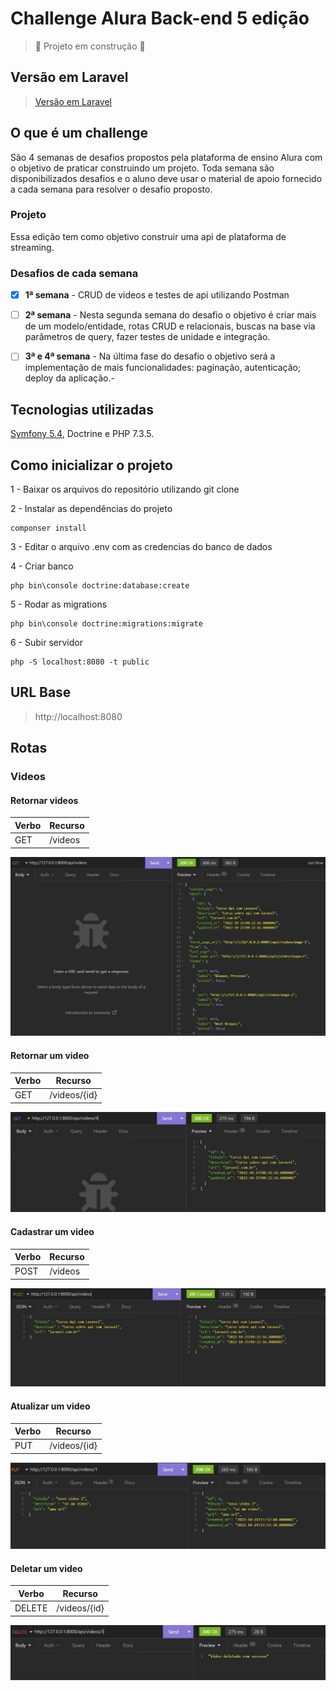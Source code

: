 # Challenge Alura Back-end 5 edição

> :construction: Projeto em construção :construction:

## Versão em Laravel
> [Versão em Laravel](https://github.com/DaniPoletto/challenge-alura-back-end-5-laravel)

## O que é um challenge
São 4 semanas de desafios propostos pela plataforma de ensino Alura com o objetivo de praticar construindo um projeto. Toda semana são disponibilizados desafios e o aluno deve usar o material de apoio fornecido a cada semana para resolver o desafio proposto. 

### Projeto
Essa edição tem como objetivo construir uma api de plataforma de streaming. 

### Desafios de cada semana
- [X] <b>1ª semana</b> - CRUD de videos e testes de api utilizando Postman

- [ ] <b>2ª semana</b> - Nesta segunda semana do desafio o objetivo é criar mais de um modelo/entidade, rotas CRUD e relacionais, buscas na base via parâmetros de query, fazer testes de unidade e integração.

- [ ] <b>3ª e 4ª semana</b> - Na última fase do desafio o objetivo será a implementação de mais funcionalidades: paginação, autenticação; deploy da aplicação.-

## Tecnologias utilizadas
[Symfony 5.4](https://symfony.com/doc/5.4/setup.html), Doctrine e PHP 7.3.5. 

## Como inicializar o projeto
1 - Baixar os arquivos do repositório utilizando git clone

2 - Instalar as dependências do projeto
``` 
componser install
```

3 - Editar o arquivo .env com as credencias do banco de dados

4 - Criar banco
```
php bin\console doctrine:database:create
```

5 - Rodar as migrations
```
php bin\console doctrine:migrations:migrate
```

6 - Subir servidor
```
php -S localhost:8080 -t public
```

## URL Base
 > http://localhost:8080

## Rotas

### Videos
#### Retornar videos
| Verbo | Recurso |
|---| ---|
|GET | /videos |

![Video](https://github.com/DaniPoletto/challenge-alura-back-end-5-laravel/blob/main/get_videos.jpg)

#### Retornar um video
| Verbo | Recurso |
|---| ---|
|GET | /videos/{id} |

![Video](https://github.com/DaniPoletto/challenge-alura-back-end-5-laravel/blob/main/get_video.jpg)

#### Cadastrar um video
| Verbo | Recurso |
|---| ---|
|POST | /videos |

![Video](https://github.com/DaniPoletto/challenge-alura-back-end-5-laravel/blob/main/post_video.jpg)

#### Atualizar um video
| Verbo | Recurso |
|---| ---|
|PUT | /videos/{id} |

![Video](https://github.com/DaniPoletto/challenge-alura-back-end-5-laravel/blob/main/update_video.jpg)

#### Deletar um video
| Verbo | Recurso |
|---| ---|
|DELETE | /videos/{id} |

![Video](https://github.com/DaniPoletto/challenge-alura-back-end-5-laravel/blob/main/delete_video.jpg)
